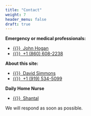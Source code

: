 ```yaml
---
title: "Contact"
weight: 7
header_menu: false
draft: true
---
```

**Emergency or medical professionals:**
- [{{<icon class="fa fa-envelope">}}&nbsp; John Hogan](mailto:hoganjf@hotmail.com)
- [{{<icon class="fa fa-phone">}}&nbsp; +1 (860) 608-2238](tel:+18606082238)

**About this site:**
- [{{<icon class="fa fa-envelope">}}&nbsp; David Simmons](mailto:davidgs@davidgs.com)
- [{{<icon class="fa fa-phone">}}&nbsp; +1 (919) 534-5099](tel:+19195345099)


**Daily Home Nurse**
- [{{<icon class="fa fa-phone">}}&nbsp; Shantal](tel:+18606082238)

We will respond as soon as possible.